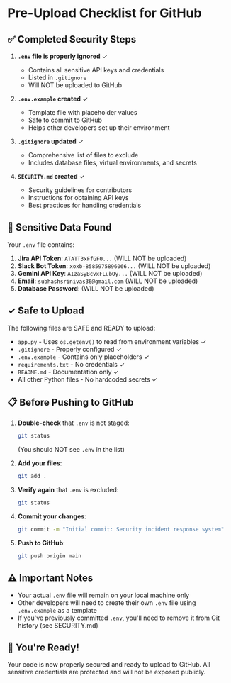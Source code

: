 # Pre-Upload Checklist for GitHub

## ✅ Completed Security Steps

1. **`.env` file is properly ignored** ✓
   - Contains all sensitive API keys and credentials
   - Listed in `.gitignore`
   - Will NOT be uploaded to GitHub

2. **`.env.example` created** ✓
   - Template file with placeholder values
   - Safe to commit to GitHub
   - Helps other developers set up their environment

3. **`.gitignore` updated** ✓
   - Comprehensive list of files to exclude
   - Includes database files, virtual environments, and secrets

4. **`SECURITY.md` created** ✓
   - Security guidelines for contributors
   - Instructions for obtaining API keys
   - Best practices for handling credentials

## 🔐 Sensitive Data Found

Your `.env` file contains:

1. **Jira API Token**: `ATATT3xFfGF0...` (WILL NOT be uploaded)
2. **Slack Bot Token**: `xoxb-8585975896066...` (WILL NOT be uploaded)
3. **Gemini API Key**: `AIzaSyBcvxFLubOy...` (WILL NOT be uploaded)
4. **Email**: `subhashsrinivas36@gmail.com` (WILL NOT be uploaded)
5. **Database Password**: (WILL NOT be uploaded)

## ✓ Safe to Upload

The following files are SAFE and READY to upload:
- `app.py` - Uses `os.getenv()` to read from environment variables ✓
- `.gitignore` - Properly configured ✓
- `.env.example` - Contains only placeholders ✓
- `requirements.txt` - No credentials ✓
- `README.md` - Documentation only ✓
- All other Python files - No hardcoded secrets ✓

## 📋 Before Pushing to GitHub

1. **Double-check** that `.env` is not staged:
   ```bash
   git status
   ```
   (You should NOT see `.env` in the list)

2. **Add your files**:
   ```bash
   git add .
   ```

3. **Verify again** that `.env` is excluded:
   ```bash
   git status
   ```

4. **Commit your changes**:
   ```bash
   git commit -m "Initial commit: Security incident response system"
   ```

5. **Push to GitHub**:
   ```bash
   git push origin main
   ```

## ⚠️ Important Notes

- Your actual `.env` file will remain on your local machine only
- Other developers will need to create their own `.env` file using `.env.example` as a template
- If you've previously committed `.env`, you'll need to remove it from Git history (see SECURITY.md)

## 🎯 You're Ready!

Your code is now properly secured and ready to upload to GitHub. All sensitive credentials are protected and will not be exposed publicly.
